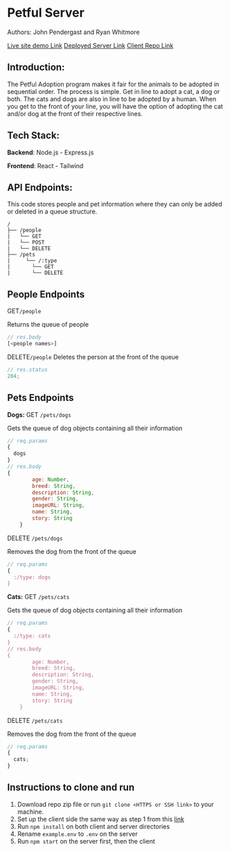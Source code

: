 # Petful Server

Authors: John Pendergast and Ryan Whitmore

[Live site demo Link](https://petful-indol.vercel.app/adopt)
[Deployed Server Link](https://whispering-taiga-42523.herokuapp.com)
[Client Repo Link](https://github.com/Jpending/petful_client)

## Introduction:

The Petful Adoption program makes it fair for the animals to be adopted in sequential order.
The process is simple. Get in line to adopt a cat, a dog or both. The cats and dogs are also
in line to be adopted by a human. When you get to the front of your line, you will have the
option of adopting the cat and/or dog at the front of their respective lines.

## Tech Stack:

**Backend**: Node.js - Express.js

**Frontend**: React - Tailwind

## API Endpoints:

This code stores people and pet information where they can only be added or deleted in a queue structure.

```text
/
├── /people
|   └── GET
|   └── POST
|   └── DELETE
├── /pets
|     └── /:type
|       └── GET
|       └── DELETE
```

## People Endpoints

GET`/people`

Returns the queue of people

```js
// res.body
[<people names>]
```

DELETE`/people`
Deletes the person at the front of the queue

```js
// res.status
204;
```

## Pets Endpoints

**Dogs:**
GET `/pets/dogs`

Gets the queue of dog objects containing all their information

```js
// req.params
{
  dogs
}
// res.body
{
        age: Number,
        breed: String,
        description: String,
        gender: String,
        imageURL: String,
        name: String,
        story: String
    }
```

DELETE `/pets/dogs`

Removes the dog from the front of the queue

```js
// req.params
{
  :/type: dogs
}
```

**Cats:**
GET `/pets/cats`

Gets the queue of dog objects containing all their information

```js
// req.params
{
  :/type: cats
}
// res.body
{
        age: Number,
        breed: String,
        description: String,
        gender: String,
        imageURL: String,
        name: String,
        story: String
    }
```

DELETE `/pets/cats`

Removes the dog from the front of the queue

```js
// req.params
{
  cats;
}
```

## Instructions to clone and run

1. Download repo zip file or run `git clone <HTTPS or SSH link>` to your machine.
2. Set up the client side the same way as step 1 from this [link](https://github.com/Jpending/petful_client)
3. Run `npm install` on both client and server directories
4. Rename `example.env` to `.env` on the server
5. Run `npm start` on the server first, then the client
